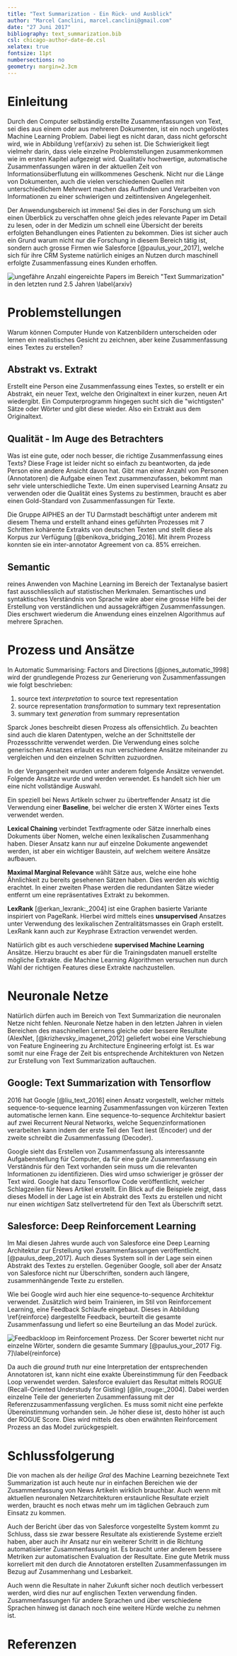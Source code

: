 ```yaml
---
title: "Text Summarization - Ein Rück- und Ausblick"
author: "Marcel Canclini, marcel.canclini@gmail.com"
date: "27 Juni 2017"
bibliography: text_summarization.bib
csl: chicago-author-date-de.csl
xelatex: true
fontsize: 11pt
numbersections: no
geometry: margin=2.3cm
---
```


# Einleitung
Durch den Computer selbständig erstellte Zusammenfassungen von Text, sei dies aus einem oder aus mehreren Dokumenten, ist ein noch ungelöstes Machine Learning Problem. Dabei liegt es nicht daran, dass nicht geforscht wird, wie in Abbildung \ref{arxiv} zu sehen ist. Die Schwierigkeit liegt vielmehr darin, dass viele einzelne Problemstellungen zusammenkommen wie im ersten Kapitel aufgezeigt wird.
Qualitativ hochwertige, automatische Zusammenfassungen wären in der aktuellen Zeit von Informationsüberflutung ein willkommenes Geschenk. Nicht nur die Länge von Dokumenten, auch die vielen verschiedenen Quellen mit unterschiedlichem Mehrwert machen das Auffinden und Verarbeiten von Informationen zu einer schwierigen und zeitintensiven Angelegenheit.

Der Anwendungsbereich ist immens! Sei dies in der Forschung um sich einen Überblick zu verschaffen ohne gleich jedes relevante Paper im Detail zu lesen, oder in der Medizin um schnell eine Übersicht der bereits erfolgten Behandlungen eines Patienten zu bekommen. Dies ist sicher auch ein Grund warum nicht nur die Forschung in diesem Bereich tätig ist, sondern auch grosse Firmen wie Salesforce [@paulus_your_2017], welche sich für ihre CRM Systeme natürlich einiges an Nutzen durch maschinell erfolgte Zusammenfassung eines Kunden erhoffen.

![ungefähre Anzahl eingereichte Papers im Bereich "Text Summarization" in den letzten rund 2.5 Jahren \label{arxiv}][recent_papers_arxiv]

# Problemstellungen
Warum können Computer Hunde von Katzenbildern unterscheiden oder lernen ein realistisches Gesicht zu zeichnen, aber keine Zusammenfassung eines Textes zu erstellen?

## Abstrakt vs. Extrakt
Erstellt eine Person eine Zusammenfassung eines Textes, so erstellt er ein Abstrakt, ein neuer Text, welche den Originaltext in einer kurzen, neuen Art wiedergibt.
Ein Computerprogramm hingegen sucht sich die "wichtigsten" Sätze oder Wörter und gibt diese wieder. Also ein Extrakt aus dem Originaltext.

## Qualität - Im Auge des Betrachters
Was ist eine gute, oder noch besser, die richtige Zusammenfassung eines Texts? Diese Frage ist leider nicht so einfach zu beantworten, da jede Person eine andere Ansicht davon hat. Gibt man einer Anzahl von Personen (Annotatoren) die Aufgabe einen Text zusammenzufassen, bekommt man sehr viele unterschiedliche Texte. Um einen supervised Learning Ansatz zu verwenden oder die Qualität eines Systems zu bestimmen, braucht es aber einen Gold-Standard von Zusammenfassungen für Texte.

Die Gruppe AIPHES an der TU Darmstadt beschäftigt unter anderem mit diesem Thema und erstellt anhand eines geführten Prozesses mit 7 Schritten kohärente Extrakts von deutschen Texten und stellt diese als Korpus zur Verfügung [@benikova_bridging_2016]. Mit ihrem Prozess konnten sie ein inter-annotator Agreement von ca. 85% erreichen.

## Semantic
reines Anwenden von Machine Learning im Bereich der Textanalyse basiert fast ausschliesslich auf statistischen Merkmalen. Semantisches und syntaktisches Verständnis von Sprache wäre aber eine grosse Hilfe bei der Erstellung von verständlichen und aussagekräftigen Zusammenfassungen. Dies erschwert wiederum die Anwendung eines einzelnen Algorithmus auf mehrere Sprachen.

# Prozess und Ansätze
In Automatic Summarising: Factors and Directions [@jones_automatic_1998] wird der grundlegende Prozess zur Generierung von Zusammenfassungen wie folgt beschrieben:

1. source text *interpretation* to source text representation
2. source representation *transformation* to summary text representation
3. summary text *generation* from summary representation

Sparck Jones beschreibt diesen Prozess als offensichtlich. Zu beachten sind auch die klaren Datentypen, welche an der Schnittstelle der Prozessschritte verwendet werden. Die Verwendung eines solche generischen Ansatzes erlaubt es nun verschiedene Ansätze miteinander zu vergleichen und den einzelnen Schritten zuzuordnen.

In der Vergangenheit wurden unter anderem folgende Ansätze verwendet.
Folgende Ansätze wurde und werden verwendet. Es handelt sich hier um eine nicht vollständige Auswahl.

Ein speziell bei News Artikeln schwer zu übertreffender Ansatz ist die Verwendung einer **Baseline**, bei welcher die ersten X Wörter eines Texts verwendet werden.

**Lexical Chaining** verbindet Textfragmente oder Sätze innerhalb eines Dokuments über Nomen, welche einen lexikalischen Zusammenhang haben. Dieser Ansatz kann nur auf einzelne Dokumente angewendet werden, ist aber ein wichtiger Baustein, auf welchem weitere Ansätze aufbauen.


**Maximal Marginal Relevance** wählt Sätze aus, welche eine hohe Ähnlichkeit zu bereits gesehenen Sätzen haben. Dies werden als wichtig erachtet. In einer zweiten Phase werden die redundanten Sätze wieder entfernt um eine repräsentatives Extrakt zu bekommen.

**LexRank** [@erkan_lexrank:_2004] ist eine Graphen basierte Variante inspiriert von PageRank. Hierbei wird mittels eines **unsupervised** Ansatzes unter Verwendung des lexikalischen Zentralitätsmasses ein Graph erstellt. LexRank kann auch zur Keyphrase Extraction verwendet werden.

Natürlich gibt es auch verschiedene **supervised Machine Learning** Ansätze. Hierzu braucht es aber für die Trainingsdaten manuell erstellte mögliche Extrakte. die Machine Learning Algorithmen versuchen nun durch Wahl der richtigen Features diese Extrakte nachzustellen.

# Neuronale Netze
Natürlich dürfen auch im Bereich von Text Summarization die neuronalen Netze nicht fehlen. Neuronale Netze haben in den letzten Jahren in vielen Bereichen des maschinellen Lernens gleiche oder bessere Resultate (AlexNet, [@krizhevsky_imagenet_2012] geliefert wobei eine Verschiebung von Feature Engineering zu Architecture Engineering erfolgt ist. 
Es war somit nur eine Frage der Zeit bis entsprechende Architekturen von Netzen zur Erstellung von Text Summarization auftauchen.

## Google: Text Summarization with Tensorflow
2016 hat Google [@liu_text_2016] einen Ansatz vorgestellt, welcher mittels sequence-to-sequence learning Zusammenfassungen von kürzeren Texten automatische lernen kann. Eine sequence-to-sequence Architektur basiert auf zwei Recurrent Neural Networks, welche Sequenzinformationen verarbeiten kann indem der erste Teil den Text liest (Encoder) und der zweite schreibt die Zusammenfassung (Decoder).

Google sieht das Erstellen von Zusammenfassung als interessannte Aufgabenstellung für Computer, da für eine gute Zusammenfassung ein Verständnis für den Text vorhanden sein muss um die relevanten Informationen zu identifizieren. Dies wird umso schwieriger je grösser der Text wird.
Google hat dazu Tensorflow Code veröffentlicht, welcher Schlagzeilen für News Artikel erstellt. Ein Blick auf die Beispiele zeigt, dass dieses Modell in der Lage ist ein Abstrakt des Texts zu erstellen und nicht nur einen *wichtigen* Satz stellvertretend für den Text als Überschrift setzt.

## Salesforce: Deep Reinforcement Learning
Im Mai diesen Jahres wurde auch von Salesforce eine Deep Learning Architektur zur Erstellung von Zusammenfassungen veröffentlicht. [@paulus_deep_2017]. Auch dieses System soll in der Lage sein einen Abstrakt des Textes zu erstellen. Gegenüber Google, soll aber der Ansatz von Salesforce nicht nur Überschriften, sondern auch längere, zusammenhängende Texte zu erstellen. 

Wie bei Google wird auch hier eine sequence-to-sequence Architektur verwendet.
Zusätzlich wird beim Trainieren, im Stil von Reinforcement Learning, eine Feedback Schlaufe eingebaut. Dieses in Abbildung \ref{reinforce} dargestellte Feedback, beurteilt die gesamte Zusammenfassung und liefert so eine Beurteilung an das Model zurück.

![Feedbackloop im Reinforcement Prozess. Der Scorer bewertet nicht nur einzelne Wörter, sondern die gesamte Summary  [@paulus_your_2017 Fig. 7]\label{reinforce}][reinforce_salesfoce]

Da auch die *ground truth* nur eine Interpretation der entsprechenden Annotatoren ist, kann nicht eine exakte Übereinstimmung für den Feedback Loop verwendet werden. Salesforce evaluiert das Resultat mittels ROGUE (Recall-Oriented Understudy for Gisting) [@lin_rouge:_2004]. Dabei werden einzelne Teile der generierten Zusammenfassung mit der Referenzzusammenfassung verglichen. Es muss somit nicht eine perfekte Übereinstimmung vorhanden sein. Je höher diese ist, desto höher ist auch der ROGUE Score. Dies wird mittels des oben erwähnten Reinforcement Prozess an das Model zurückgespielt.

# Schlussfolgerung
Die von machen als der *heilige Gral* des Machine Learning bezeichnete Text Summarization ist auch heute nur in einfachen Bereichen wie der Zusammenfassung von News Artikeln wirklich brauchbar. Auch wenn mit aktuellen neuronalen Netzarchitekturen erstaunliche Resultate erzielt werden, braucht es noch etwas mehr um im täglichen Gebrauch zum Einsatz zu kommen.

Auch der Bericht über das von Salesforce vorgestellte System kommt zu Schluss, dass sie zwar bessere Resultate als existierende Systeme erzielt haben, aber auch ihr Ansatz nur ein weiterer Schritt in die Richtung automatisierter Zusammenfassung ist. Es braucht unter anderem bessere Metriken zur automatischen Evaluation der Resultate. Eine gute Metrik muss korreliert mit den durch die Annotatoren erstellten Zusammenfassungen im Bezug auf Zusammenhang und Lesbarkeit.

Auch wenn die Resultate in naher Zukunft sicher noch deutlich verbessert werden, wird dies nur auf englischen Texten verwendung finden. Zusammenfassungen für andere Sprachen und über verschiedene Sprachen hinweg ist danach noch eine weitere Hürde welche zu nehmen ist.

# Referenzen

[recent_papers_arxiv]: images/num_papers_arXiv_since_2015.png "Recent Papers on arXiv"
[reinforce_salesfoce]: images/Reinforcement_Learning_Salesforce.png "Reinforcement Learning Salesforce"
